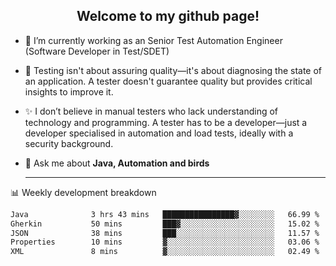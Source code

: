 <h2 align="center">Welcome to my github page!</h2>

- 🔭 I’m currently working as an Senior Test Automation Engineer (Software Developer in Test/SDET)
- 🎩 Testing isn't about assuring quality—it's about diagnosing the state of an application. A tester doesn't guarantee quality but provides critical insights to improve it.
- ✨ I don’t believe in manual testers who lack understanding of technology and programming. A tester has to be a developer—just a developer specialised in automation and load tests, ideally with a security background.
- 💬 Ask me about **Java, Automation and birds**
  
  -------
  
📊 Weekly development breakdown

<!--START_SECTION:waka-->

```txt
Java              3 hrs 43 mins   ████████████████▓░░░░░░░░   66.99 %
Gherkin           50 mins         ███▓░░░░░░░░░░░░░░░░░░░░░   15.02 %
JSON              38 mins         ███░░░░░░░░░░░░░░░░░░░░░░   11.57 %
Properties        10 mins         ▓░░░░░░░░░░░░░░░░░░░░░░░░   03.06 %
XML               8 mins          ▓░░░░░░░░░░░░░░░░░░░░░░░░   02.49 %
```

<!--END_SECTION:waka-->
